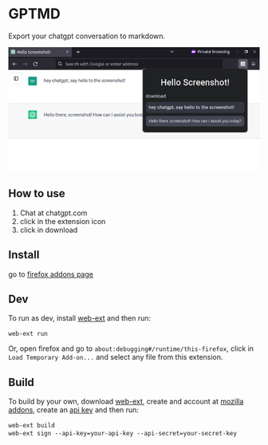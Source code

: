 # GPTMD

Export your chatgpt conversation to markdown.

![gptmd-screenshot](./assets/gptmd-screenshot.png)

## How to use

1. Chat at chatgpt.com
2. click in the extension icon
3. click in download

## Install

go to [firefox addons page](https://addons.mozilla.org/en-US/firefox/addon/gptmd/)

## Dev
To run as dev, install [web-ext](https://extensionworkshop.com/documentation/develop/getting-started-with-web-ext/) and then run:
```
web-ext run
```

Or, open firefox and go to `about:debugging#/runtime/this-firefox`, click in `Load Temporary Add-on...` and select any file from this extension. 

## Build

To build by your own, download [web-ext](https://extensionworkshop.com/documentation/develop/getting-started-with-web-ext/), create and account at [mozilla addons](https://addons.mozilla.org), create an [api key](https://addons.mozilla.org/developers/addon/api/key/) and then run:


```
web-ext build
web-ext sign --api-key=your-api-key --api-secret=your-secret-key
```

